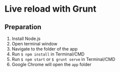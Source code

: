 # Live reload with Grunt

## Preparation
1. Install Node.js
2. Open terminal window
3. Navigate to the folder of the app
4. Run `$ npm install` in Terminal/CMD
5. Run `$ npm start` or `$ grunt serve` in Terminal/CMD
6. Google Chrome will open the `app` folder